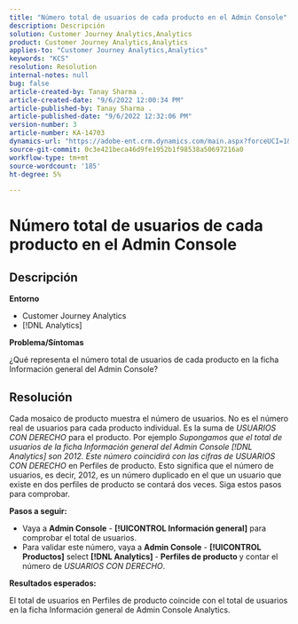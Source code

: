 ```yaml
---
title: "Número total de usuarios de cada producto en el Admin Console"
description: Descripción
solution: Customer Journey Analytics,Analytics
product: Customer Journey Analytics,Analytics
applies-to: "Customer Journey Analytics,Analytics"
keywords: "KCS"
resolution: Resolution
internal-notes: null
bug: false
article-created-by: Tanay Sharma .
article-created-date: "9/6/2022 12:00:34 PM"
article-published-by: Tanay Sharma .
article-published-date: "9/6/2022 12:32:06 PM"
version-number: 3
article-number: KA-14703
dynamics-url: "https://adobe-ent.crm.dynamics.com/main.aspx?forceUCI=1&pagetype=entityrecord&etn=knowledgearticle&id=45be0a81-db2d-ed11-9db1-002248086735"
source-git-commit: 0c3e421beca46d9fe1952b1f98538a50697216a0
workflow-type: tm+mt
source-wordcount: '185'
ht-degree: 5%

---
```


# Número total de usuarios de cada producto en el Admin Console

## Descripción


<b>Entorno</b>

- Customer Journey Analytics
- [!DNL Analytics]




<b>Problema/Síntomas</b>

¿Qué representa el número total de usuarios de cada producto en la ficha Información general del Admin Console?




## Resolución


Cada mosaico de producto muestra el número de usuarios. No es el número real de usuarios para cada producto individual. Es la suma de *USUARIOS CON DERECHO* para el producto. Por ejemplo *Supongamos que el total de usuarios de la ficha Información general del Admin Console [!DNL Analytics] son 2012. Este número coincidirá con las cifras de USUARIOS CON DERECHO* en Perfiles de producto. Esto significa que el número de usuarios, es decir, 2012, es un número duplicado en el que un usuario que existe en dos perfiles de producto se contará dos veces. Siga estos pasos para comprobar.

<b>Pasos a seguir:</b>

- Vaya a <b>Admin Console</b> - <b>[!UICONTROL Información general]</b> para comprobar el total de usuarios.
- Para validar este número, vaya a <b>Admin Console</b> - <b>[!UICONTROL Productos]</b> select <b>[!DNL Analytics] </b> - <b>Perfiles de producto </b>y contar el número de *USUARIOS CON DERECHO*.




<b>Resultados esperados:</b>

El total de usuarios en Perfiles de producto coincide con el total de usuarios en la ficha Información general de Admin Console Analytics.
